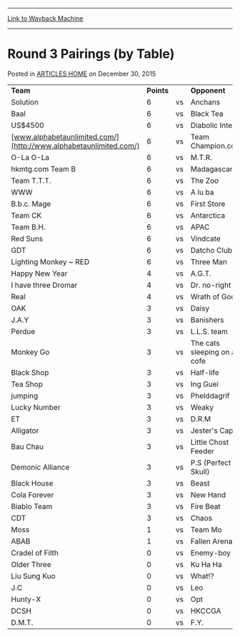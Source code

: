
---
[Link to Wayback Machine](https://web.archive.org/web/20171030102742/https://magic.wizards.com/en/articles/archive/round-3-pairings-table-2000-01-01-0)

[_metadata_:description]:- "Team Points Opponent Points Solution 6 vs Anchans 6 Baal 6 vs Black Tea 6 US$4500 6 vs Diabolic Intent 6 www.alphabetaunlimited.com/ 6 vs Team Champion.com 6 O-La O-La 6 vs"
[_metadata_:generator]:- "Drupal 7 (http://drupal.org)"
[_metadata_:node]:- "958961"
[_metadata_:path_date]:- "2000-01-01"
[_metadata_:publish_date]:- "2015-12-30"
[_metadata_:source]:- "div-main-content"
[_metadata_:title]:- "Round 3 Pairings (by Table)"
[_metadata_:wayback_capture_timestamp]:- "2017-10-30 10:27:42"
[_metadata_:wayback_raw_url]:- "https://web.archive.org/web/20171030102742id_/https://magic.wizards.com/en/articles/archive/round-3-pairings-table-2000-01-01-0"
[_metadata_:wayback_url]:- "https://magic.wizards.com/en/articles/archive/round-3-pairings-table-2000-01-01-0"
---


Round 3 Pairings (by Table)
===========================



 Posted in [ARTICLES HOME](/en/articles)
 on December 30, 2015 













|  |  |  |  |  |
| --- | --- | --- | --- | --- |
| **Team** | **Points** |  | **Opponent** | **Points** |
| Solution | 6 | vs | Anchans | 6 |
| Baal | 6 | vs | Black Tea | 6 |
| US$4500 | 6 | vs | Diabolic Intent | 6 |
| [www.alphabetaunlimited.com/](http://www.alphabetaunlimited.com/) | 6 | vs | Team Champion.com | 6 |
| O-La O-La | 6 | vs | M.T.R. | 6 |
| hkmtg.com Team B | 6 | vs | Madagascar | 6 |
| Team T.T.T. | 6 | vs | The Zoo | 6 |
| WWW | 6 | vs | A lu ba | 6 |
| B.b.c. Mage | 6 | vs | First Store | 6 |
| Team CK | 6 | vs | Antarctica | 6 |
| Team B.H. | 6 | vs | APAC | 6 |
| Red Suns | 6 | vs | Vindcate | 6 |
| GDT | 6 | vs | Datcho Club | 6 |
| Lighting Monkey ~ RED | 6 | vs | Three Man | 6 |
| Happy New Year | 4 | vs | A.G.T. | 4 |
| I have three Dromar | 4 | vs | Dr. no-right | 4 |
| Real | 4 | vs | Wrath of God | 4 |
| OAK | 3 | vs | Daisy | 3 |
| J.A.Y | 3 | vs | Banishers | 3 |
| Perdue | 3 | vs | L.L.S. team | 3 |
| Monkey Go | 3 | vs | The cats sleeping on a cofe | 3 |
| Black Shop | 3 | vs | Half-life | 3 |
| Tea Shop | 3 | vs | Ing Guei | 3 |
| jumping | 3 | vs | Phelddagrif | 3 |
| Lucky Number | 3 | vs | Weaky | 3 |
| ET | 3 | vs | D.R.M | 3 |
| Alligator | 3 | vs | Jester's Cap | 3 |
| Bau Chau | 3 | vs | Little Chost Feeder | 3 |
| Demonic Alliance | 3 | vs | P.S (Perfect Skull) | 3 |
| Black House | 3 | vs | Beast | 3 |
| Cola Forever | 3 | vs | New Hand | 3 |
| Biablo Team | 3 | vs | Fire Beat | 3 |
| CDT | 3 | vs | Chaos | 1 |
| Moss | 1 | vs | Team Mo | 1 |
| ABAB | 1 | vs | Fallen Arena | 0 |
| Cradel of Filth | 0 | vs | Enemy-boy | 0 |
| Older Three | 0 | vs | Ku Ha Ha | 0 |
| Liu Sung Kuo | 0 | vs | What!? | 0 |
| J.C | 0 | vs | Leo | 0 |
| Hunty-X | 0 | vs | Opt | 0 |
| DCSH | 0 | vs | HKCCGA | 0 |
| D.M.T. | 0 | vs | F.Y. | 0 |







